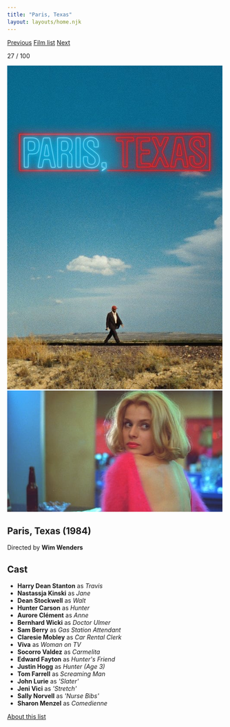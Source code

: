 ```yaml
---
title: "Paris, Texas"
layout: layouts/home.njk
---
```


<nav class="films">
  <a class="prev" href="../local-hero">Previous</a>
  <a href="../">Film list</a>
  <a class="next" href="../brazil">Next</a>
</nav>

<p>27 / 100</p>

<article class="film">
  <div class="backdrop-and-poster">
    <img class="poster" src="../films/posters/paris-texas.jpg" alt="">
    <img class="backdrop" src="../films/backdrops/paris-texas.jpg" alt="">
  </div>

  <h1>Paris, Texas (1984)</h1>

  <p class="director">
    Directed by <strong>Wim Wenders</strong>
  </p>


  <h2>
    Cast
  </h2>
  <ul>
    <li><strong>Harry Dean Stanton</strong> as <em>Travis</em></li>
<li><strong>Nastassja Kinski</strong> as <em>Jane</em></li>
<li><strong>Dean Stockwell</strong> as <em>Walt</em></li>
<li><strong>Hunter Carson</strong> as <em>Hunter</em></li>
<li><strong>Aurore Clément</strong> as <em>Anne</em></li>
<li><strong>Bernhard Wicki</strong> as <em>Doctor Ulmer</em></li>
<li><strong>Sam Berry</strong> as <em>Gas Station Attendant</em></li>
<li><strong>Claresie Mobley</strong> as <em>Car Rental Clerk</em></li>
<li><strong>Viva</strong> as <em>Woman on TV</em></li>
<li><strong>Socorro Valdez</strong> as <em>Carmelita</em></li>
<li><strong>Edward Fayton</strong> as <em>Hunter's Friend</em></li>
<li><strong>Justin Hogg</strong> as <em>Hunter (Age 3)</em></li>
<li><strong>Tom Farrell</strong> as <em>Screaming Man</em></li>
<li><strong>John Lurie</strong> as <em>'Slater'</em></li>
<li><strong>Jeni Vici</strong> as <em>'Stretch'</em></li>
<li><strong>Sally Norvell</strong> as <em>'Nurse Bibs'</em></li>
<li><strong>Sharon Menzel</strong> as <em>Comedienne</em></li>
  </ul>
</article>
<footer>
  <a href="../about">About this list</a>
</footer>
